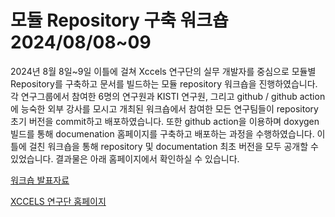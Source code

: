 # 모듈 Repository 구축 워크숍  2024/08/08~09

2024년 8월 8일~9일 이틀에 걸쳐 Xccels 연구단의 실무 개발자를 중심으로 모듈별 Repository를 구축하고 문서를 빌드하는 모듈 repository 워크숍을 진행하였습니다.
각 연구그룹에서 참여한 6명의 연구원과 KISTI 연구원, 그리고 github / github action에 능숙한 외부 강사를 모시고 개최된 워크숍에서 참여한 모든 연구팀들이 repository 초기 버전을 commit하고 배포하였습니다.
또한 github action을 이용하며 doxygen 빌드를 통해 documenation 홈페이지를 구축하고 배포하는 과정을 수행하였습니다. 
이틀에 걸친 워크숍을 통해 repository 및 documentation 최초 버전을 모두 공개할 수 있었습니다.
결과물은 아래 홈페이지에서 확인하실 수 있습니다.

[워크숍 발표자료](/data/events/posts/general/images/workshop_240808.png)

[XCCELS 연구단 홈페이지](https://xccels.github.io/main)